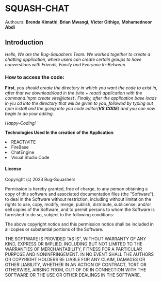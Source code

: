 # SQUASH-CHAT
Authours: **Brenda Kimathi**, **Brian Mwangi**, **Victor Githige**, **Mohamednoor Abdi**

## Introduction
*Hello, We are the Bug-Squashers Team. We worked together to create a chatting application, where users can create certain groups to have converstions with Friends, Family and Everyone In-Between.*

### How to access the code:
**First**, *you should create the directory in which you want the code to exist in, after that we download/load in the (vite + react) application with the command:'npm create vite@latest'.*
*Finally, after the application base loads in yiu cd into the directory that will be given to you, followed by typing out npm install and the going into you code editor(**VS.CODE**) and you can now begin to do your editing.*

*Happy-Coding!*

**Technologies Used In the creation of the Application**:

<li>REACT/VITE
<li>FireBase
<li>ChatEngine
<li>Visual Studio Code

#### License

Copyright (c) 2023 Bug-Squashers

Permission is hereby granted, free of charge, to any person obtaining a copy
of this software and associated documentation files (the "Software"), to deal
in the Software without restriction, including without limitation the rights
to use, copy, modify, merge, publish, distribute, sublicense, and/or sell
copies of the Software, and to permit persons to whom the Software is
furnished to do so, subject to the following conditions:

The above copyright notice and this permission notice shall be included in all
copies or substantial portions of the Software.

THE SOFTWARE IS PROVIDED "AS IS", WITHOUT WARRANTY OF ANY KIND, EXPRESS OR
IMPLIED, INCLUDING BUT NOT LIMITED TO THE WARRANTIES OF MERCHANTABILITY,
FITNESS FOR A PARTICULAR PURPOSE AND NONINFRINGEMENT. IN NO EVENT SHALL THE
AUTHORS OR COPYRIGHT HOLDERS BE LIABLE FOR ANY CLAIM, DAMAGES OR OTHER
LIABILITY, WHETHER IN AN ACTION OF CONTRACT, TORT OR OTHERWISE, ARISING FROM,
OUT OF OR IN CONNECTION WITH THE SOFTWARE OR THE USE OR OTHER DEALINGS IN THE
SOFTWARE.
